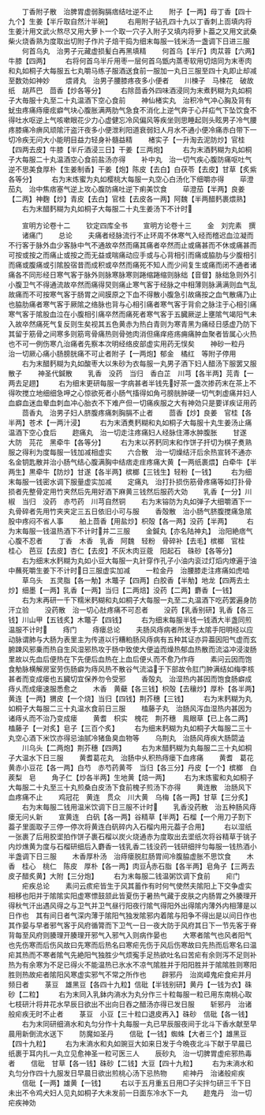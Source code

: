 <!-- { "loadSidebar": true } -->
　　丁香附子散　治脾胃虚弱胸膈痞结吐逆不止
　　附子【一两】母丁香【四十九个】生姜【半斤取自然汁半碗】
　　右用附子钻孔四十九以丁香刺上靣填内将生姜汁用文武火熬尽又用大萝卜一个取一穴子入附子又填内将萝卜葢之又用文武桑柴火烧香熟为度取出切附子作片子焙干捣为细末每服一钱米汤一盏调下日进三服
　　何首乌丸　治男子元藏虚损髪白再黑填精
　　何首乌【半斤】肉苁蓉【六两】牛膝【四两】
　　右将何首乌半斤用枣一层何首乌甑内蒸枣软用切焙同为末枣肉和丸如桐子大每服五七丸嚼马练子服酒送食前一服加一丸日三服至四十丸即止却减至数効如神妙
　　煨肾丸　治男子腰膝疼夜多小便者
　　川楝子　马楝花　破故纸　胡芦巴　茴香【炒各等分】
　　右除茴香外四味酒浸同为末煮麫糊为丸如桐子大毎服十丸至二十丸温酒下空心食前
　　神仙楮实丸　治积冷气冲心胸及背有蚘虫疼痛痔瘘痃癖气块心腹胀满两肋气急食不消化上逆气奔于心幷疝气下坠饮食不得吐水呕逆上气咳嗽眼花少力心虚健忘冷风偏风等疾坐则思睡起则头眩男子冷气腰疼膝痛冷痹风顽隂汗盗汗夜多小便泄利阳道衰弱妇人月水不通小便冷痛赤白带下一切冷疾无问大小能明目益力轻身补髓益精
　　楮实子【一升淘去泥防炒】官桂【四两去皮】牛膝【半斤酒浸三日】干姜【三两炮】
　　右为末酒麫糊为丸如桐子大每服二十丸温酒空心食前盐汤亦得
　　补中丸　治一切气疾心腹防痛呕吐气逆不思美食厚朴【生姜制香】干姜【炮】陈皮【去白】白茯苓【去皮】甘草【炙紫各等分】
　　右为末炼蜜为丸如樱桃大每服一丸空心白汤化下细嚼亦得
　　荜澄茄丸　治中焦痞塞气逆上攻心腹防痛吐逆下痢美饮食
　　荜澄茄【半两】良姜【二两】神麴【炒】青皮【去白】官桂【去皮各一两】阿魏【半两醋麫裹煨熟】
　　右为末醋麫糊为丸如桐子大每服二十丸生姜汤下不计时






　　宣明方论卷十二
　　钦定四库全书
　　宣明方论卷十三
　　金　刘完素　撰
　　诸痛门
　　总论
　　夫痛者经脉流行不止环周不休寒气入经而稽迟血泣凝而不行客于脉外血少客脉中气不通故卒然而痛其痛者卒然而止或痛甚而不休或痛甚而可按或按之而痛止或按之而无益或喘痛动应手或与心背相引而痛或脇肋与少腹相引而痛或腹痛或引隂股宿昔而成积或卒然而痛死不知人而少间复生或痛而闭不通者诸痛各不同形经日寒气客于脉外则脉寒脉寒则踡缩踡缩则脉绌【音督】脉绌急则外引小腹卫气不得通流故卒然而痛得炅则痛止寒气客于经脉之中相薄则脉满满则血气乱故痛而不可按寒气客于肠胃之间膜原之下血不得散小腹急引故痛按之血气散痛乃止也脇肋痛者寒气客于厥隂之络脉也背与心相引痛者寒气客于背俞之脉注于心相引痛寒气客于隂股血泣在小腹相引痛卒然而痛死者寒气客于五臓厥逆上壅隂气竭阳气未入故卒然痛死气复反则生矣视其五色黄赤为热白青则为寒青黑为痛经日感虚乃防下其留于筋骨之间寒多则筋弯骨痛热则骨弛肉消但痛痒疮疡痈痛肿血聚者皆属心火热也不可一例伤寒凢治痛者先察本次明经络皮部虚实用药无悮矣
　　神砂一粒丹　治一切厥心痛小肠膀胱痛不可止者附子【一两炮】郁金　橘红　等附子停用
　　右为末醋麫糊为丸如酸枣大以朱砂为衣每服一丸男子酒下妇人醋汤下服罢又服散子
　　神圣代鍼散
　　乳香　没药　当归　香白芷　川芎【各半两】芫青【一两去足趐】
　　右为细末更研每服一字病甚者半钱先好茶一盏次掺药末在茶上不得吹搅立地细细急呷之心惊欲死者小肠气搐得如角弓膀胱肿硬一切气刺虚痛并妇人血癖血迷血晕血刺血冲心胎衣不下难产但一切痛疾服之大有神効只是要详疾证用药
　　茴香丸　治男子妇人脐腹疼痛刺胸膈不止者
　　茴香【炒】良姜　官桂【各半两】苍术【一两汁浸】
　　右为末酒煑麫糊和丸如桐子大每服十丸生姜汤止痛温酒下空心食后
　　趂痛丸　治一切走注疼痛妇人经脉住滞水肿腹胀
　　甘遂　大防　芫花　黑牵牛【各等分】
　　右为末以荞麫同末和作饼子扞切为棋子煑熟服之得利为度每服一钱加减相虚实
　　六合散　治一切燥结汗后余热宣转不通亦名金钥匙散并治小肠气结心腹满胸中结痞走疰疼痛大黄【一两纸裹煨】白牵牛【半两生】黒牵牛【防炒】甘遂【各半两】槟榔【三钱生】轻粉【一钱】
　　右为细末每服一钱密水调下服量虚实加减
　　定痛丸　治打扑损伤筋骨疼痛等如打扑骨损者先整骨定用竹夹然后先用好酒下麻黄三钱然后服药大効
　　乳香【一分】川椒　当归　没药　赤芍药　川芎自然铜
　　右为末镕防为丸如弹子大细嚼酒下一丸骨碎者先用竹夹夹定三五日依旧小可与服
　　香殻散　治小肠气脐腹搅痛急隂股中疼闷不省人事
　　舶上茴香【用盐炒】枳殻【各一两】没药【半两】
　　右为末每服一钱温热酒下不计时并二三服
　　金鍼丸【亦名陆神丸】　治阳絶痞气心腹不忍者
　　丁香　木香　乳香　阿魏　轻粉　骨碎补【去毛】槟榔　官桂　桂心　芭豆【去皮】杏仁【去皮】不灰木肉豆蔲　阳起石　硃砂【各等分】
　　右为细末水麫糊为丸如小豆大每服一丸针穿作孔子小油内衮过灯熖内燎遍于油中蘸死嚼生姜下不计时日三服虚实加减
　　一粒金丹　治腰膝走注疼痛如虎啮
　　草乌头　五灵脂【各一觔】木鼈子【四两】白胶香【半觔】地龙【四两去土炒】细墨【一两】乳香【一两】当归【二两焙】没药【二两】麝香【一钱】
　　右为末再研一千下糯米麫糊和丸如桐子大每服一丸至二丸温酒下吃药罢遍身防汗立验
　　没药散　治一切心肚疼痛不可忍者
　　没药【乳香别研】乳香【各三钱】川山甲【五钱炙】木鼈子【四钱】
　　右为细末每服半钱一钱酒大半盏同煎温服不计时
　　痔门
　　痔瘘总论
　　夫肠风痔病者所发手太隂手阳明经以应动脉谓肺与大肠为表里主为传道以行糟粕肠风痔病有五种其证亦异葢因阳气虚而玄腑踈风邪乗而热自生风湿邪热攻于肠中致使大便澁而燥热郁血热散而流溢冲浸浚肠里故以先血后便热在下先便后血热在上血后便乆而不愈乃作痔
　　素问云因而饱食觔脉横解房室劳伤肠癖为痔风热不散谷气流溢于下部故令肛门肿满结如梅李核甚者而变成瘘也五臓切宜保养勿令受邪
　　香殻丸　治湿热内甚因而饱食肠癖成痔乆而成瘘速服悉愈之
　　木香　黄蘗【各三钱】枳殻【去穰炒】厚朴【各半两】黄连【一两】猬皮【一个烧】当归【四钱】荆芥穗【三钱】
　　右为末麫糊为丸如桐子大每服二三十丸温水食前日三服
　　榼藤子丸　治肠风泻血湿热内甚因为诸痔乆而不治乃变成瘘
　　黄耆　枳实　槐花　荆芥穗　鳯眼草【已上各二两】榼藤子【一对炙】皂子【三百个炙】
　　右为细末麫糊为丸如桐子大每服二三十丸空心酒下米饮亦得忌油腻冷猪鱼臭血物等
　　乌荆丸　治肠风痔疾大肠閟澁
　　川乌头【二两炮】荆芥穗【四两】
　　右为末醋麫糊为丸每服二三十丸如桐子大温水下日三服
　　黄耆葛花丸　治肠中乆积热痔瘘下血疼痛
　　黄耆　葛花　黄赤小豆花【各一两】白芍　赤芍药黄芩　当归【各三分】丹皮【一个】槟榔　白蒺梨　皂
　　角子仁【炒各半两】生地黄【焙一两】
　　右为末炼蜜和丸如桐子大每服二十丸至三十丸煎桑白皮汤下食前槐子煎汤下亦得
　　黄连散　治肠风下血疼痛不止
　　鸡冠花　黄连　贯众　川大黄　乌梅【各一两】甘草【三分炙】
　　右为末每服二钱用温米饮调下日三服不计时
　　乳香没药散　治五种肠风痔瘘无问乆新
　　宣黄连　白矾【各一两】谷精草【半两】石榴【一个用刀子割下葢子里面取子三停一停次将黄连白矾碎内入石榴内用元葢子合用】
　　右以湿纸一张裹了后用胶埿拍作饼子裹石榴以炭火烧通赤为度取出去埿纸次将谷精草于铫子内炒燋黄为度与石榴研细后入麝香一钱乳香二钱没药一钱研细拌匀每服一钱热酒小半盏调下日三服
　　木香厚朴汤　治痔瘘脱肛肠胃间冷腹脇虚胀不思饮食
　　木香　桂心　桃仁　陈皮　厚朴【各一两】肉豆赤石脂【各半两】皂角子【三两去皮子醋炙黄】大附【三分炮】
　　右为末每服二钱温粥饮调下食前
　　疟门
　　疟疾总论
　　素问云痎疟皆生于风其蓄作有时何气使然夫隂阳上下交争虚实相移也阳并于隂隂实阳虚寒慓鼓颔此皆夏伤于暑热气藏于皮肤之内肠胃之外腠理开得秋气汗出遇风得之与卫气并卫气昼行阳夜行隂气得阳外出得隂内薄外内相薄是以日作也　其有间日者气深内薄于隂阳气独发隂邪内着隂与阳争不得出是以间日作也其作晏与早者邪气客于风府循膂而下卫气一日一夜大防于风府其日下一节先客于脊背每至风府则腠理开腠理开邪气入邪气入则病作晏也
　　大寒者隂气也风者阳气也先伤寒而后伤风故曰先寒而后热名曰寒疟先伤于风后伤寒故曰先热而后寒名曰温疟其热而不寒者隂气先絶阳气独胜少气烦寃手足热欲吐名曰苦疟有余则泻不足则补热为有余寒为不足已得火不能温热已氷水不凉气隂胜并于阳阳胜并于隂隂胜则寒阳胜则热故疟者隂阳风寒虚实邪气不常之所作也
　　辟邪丹　治岚嶂鬼疟食疟并月频日者
　　菉豆　雄黑豆【各四十九粒】信砒【半钱别研】黄丹【一钱为衣】硃砂【二粒】
　　右为末同入乳鉢内滳水为丸分作三十粒每服一粒已用东南桃心取七枝研汁将井花水早辰日欲出不出向日吞之醋汤亦得已发日服
　　斩邪丹　治诸般疟疾无时不止者
　　菉豆　小豆【三十粒口退皮再入】硃砂　信砒【各一钱】
　　右为末同研细滳水和丸匀分作十丸每服一丸已早辰服夜间于北斗下香水献至早晨用新倒流水送下
　　防魔如圣丹
　　信砒【一钱】蜘蛛【大者三个】雄黑豆【四十九粒】
　　右为末滳水和丸如豌豆大如来日发于今晩夜北斗下献于早晨已纸裹于耳内扎一丸立见愈神圣一粒可医三人
　　辰砂丸　治一切脾胃虚疟邪热毒者
　　信砒　甘草【各一钱】硃砂【二钱】大豆【四十九粒】
　　右为末滳水和丸匀分作四十九服发日早晨日欲出煎桃心汤下忌热物
　　疟神丹　治诸般疟疾
　　信砒【一两】雄黄【一钱】
　　右以于五月重五日用□子尖拌匀研三千下日未出不令鸡犬妇人见丸如桐子大未发前一日面东冷水下一丸
　　趂鬼丹　治一切疟疾神効
